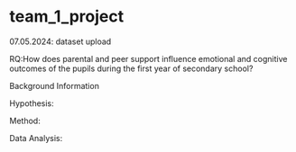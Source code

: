# team_1_project
07.05.2024: dataset upload

RQ:How does parental and peer support influence emotional and cognitive outcomes of the pupils during the first year of secondary school? 

Background Information

Hypothesis:

Method:

Data Analysis: